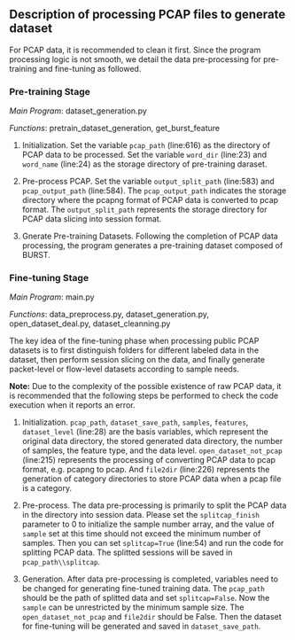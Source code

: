 ## Description of processing PCAP files to generate dataset
For PCAP data, it is recommended to clean it first. Since the program processing logic is not smooth, we detail the data pre-processing for pre-training and fine-tuning as followed.

### Pre-training Stage
*Main Program*: dataset_generation.py

*Functions*: pretrain_dataset_generation, get_burst_feature

1. Initialization. 
Set the variable `pcap_path` (line:616) as the directory of PCAP data to be processed. 
Set the variable `word_dir` (line:23) and `word_name` (line:24) as the storage directory of pre-training daraset.

2. Pre-process PCAP. 
Set the variable `output_split_path` (line:583) and `pcap_output_path` (line:584). 
The `pcap_output_path` indicates the storage directory where the pcapng format of PCAP data is converted to pcap format. 
The `output_split_path` represents the storage directory for PCAP data slicing into session format. 

3. Gnerate Pre-training Datasets. 
Following the completion of PCAP data processing, the program generates a pre-training dataset composed of BURST.

### Fine-tuning Stage
*Main Program*: main.py

*Functions*: data_preprocess.py, dataset_generation.py, open_dataset_deal.py, dataset_cleanning.py

The key idea of the fine-tuning phase when processing public PCAP datasets is to first distinguish folders for different labeled data in the dataset, then perform session slicing on the data, and finally generate packet-level or flow-level datasets according to sample needs.

**Note:** Due to the complexity of the possible existence of raw PCAP data, it is recommended that the following steps be performed to check the code execution when it reports an error.

1. Initialization. 
`pcap_path`, `dataset_save_path`, `samples`, `features`, `dataset_level` (line:28) are the basis variables, which represent the original data directory, the stored generated data directory, the number of samples, the feature type, and the data level. `open_dataset_not_pcap` (line:215)  represents the processing of converting PCAP data to pcap format, e.g. pcapng to pcap. 
And `file2dir` (line:226) represents the generation of category directories to store PCAP data when a pcap file is a category. 

2. Pre-process. 
The data pre-processing is primarily to split the PCAP data in the directory into session data. 
Please set the `splitcap_finish` parameter to 0 to initialize the sample number array, and the value of `sample` set at this time should not exceed the minimum number of samples. 
Then you can set `splitcap=True` (line:54) and run the code for splitting PCAP data. The splitted sessions will be saved in `pcap_path\\splitcap`.

3. Generation. 
After data pre-processing is completed, variables need to be changed for generating fine-tuned training data. The `pcap_path` should be the path of splitted data and set 
`splitcap=False`. Now the `sample` can be unrestricted by the minimum sample size. The `open_dataset_not_pcap` and `file2dir` should be False. Then the dataset for fine-tuning will be generated and saved in `dataset_save_path`. 
